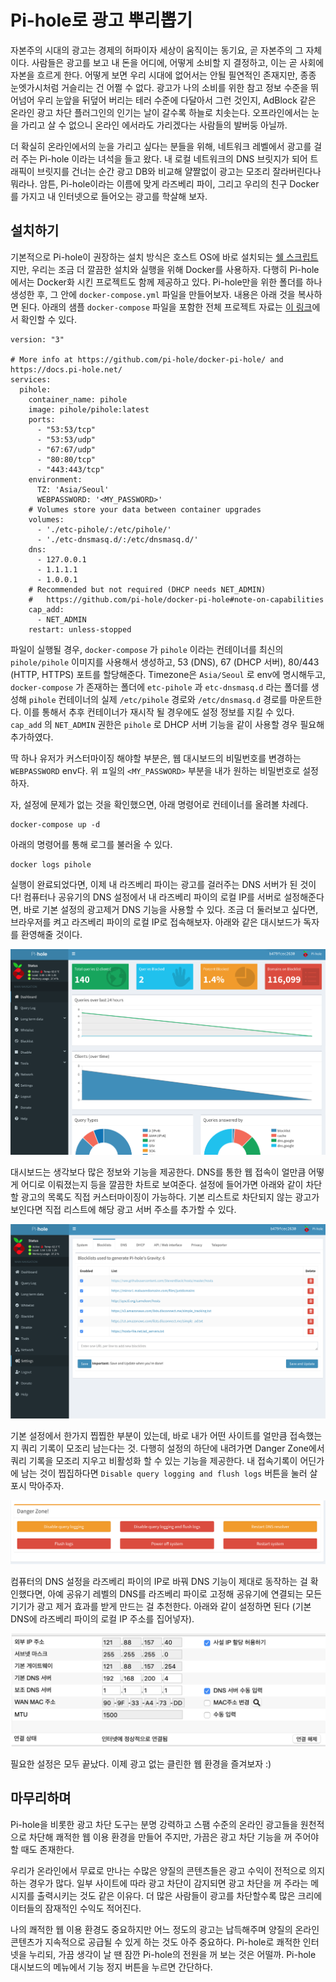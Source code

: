 # Pi-hole로 광고 뿌리뽑기

자본주의 시대의 광고는 경제의 허파이자 세상이 움직이는 동기요, 곧 자본주의 그 자체이다. 사람들은 광고를 보고 내 돈을 어디에, 어떻게 소비할 지 결정하고, 이는 곧 사회에 자본을 흐르게 한다. 어떻게 보면 우리 시대에 없어서는 안될 필연적인 존재지만, 종종 눈엣가시처럼 거슬리는 건 어쩔 수 없다. 광고가 나의 소비를 위한 참고 정보 수준을 뛰어넘어 우리 눈앞을 뒤덮어 버리는 테러 수준에 다달아서 그런 것인지, AdBlock 같은 온라인 광고 차단 플러그인의 인기는 날이 갈수록 하늘로 치솟는다. 오프라인에서는 눈을 가리고 살 수 없으니 온라인 에서라도 가리겠다는 사람들의 발버둥 아닐까.

더 확실히 온라인에서의 눈을 가리고 싶다는 분들을 위해, 네트워크 레벨에서 광고를 걸러 주는 Pi-hole 이라는 녀석을 들고 왔다. 내 로컬 네트워크의 DNS 브릿지가 되어 트래픽이 브릿지를 건너는 순간 광고 DB와 비교해 얄짤없이 광고는 모조리 잘라버린다나 뭐라나. 암튼, Pi-hole이라는 이름에 맞게 라즈베리 파이, 그리고 우리의 친구 Docker를 가지고 내 인터넷으로 들어오는 광고를 학살해 보자.

## 설치하기

기본적으로 Pi-hole이 권장하는 설치 방식은 호스트 OS에 바로 설치되는 [쉘 스크립트]([https://install.pi-hole.net](https://install.pi-hole.net/))지만, 우리는 조금 더 깔끔한 설치와 실행을 위해 Docker를 사용하자. 다행히 Pi-hole 에서는 Docker화 시킨 프로젝트도 함께 제공하고 있다. Pi-hole만을 위한 폴더를 하나 생성한 후, 그 안에 `docker-compose.yml` 파일을 만들어보자. 내용은 아래 것을 복사하면 된다. 아래의 샘플 `docker-compose` 파일을 포함한 전체 프로젝트 자료는 [이 링크]([https://github.com/pi-hole/docker-pi-hole](https://github.com/pi-hole/docker-pi-hole))에서 확인할 수 있다.

```
version: "3"

# More info at https://github.com/pi-hole/docker-pi-hole/ and https://docs.pi-hole.net/
services:
  pihole:
    container_name: pihole
    image: pihole/pihole:latest
    ports:
      - "53:53/tcp"
      - "53:53/udp"
      - "67:67/udp"
      - "80:80/tcp"
      - "443:443/tcp"
    environment:
      TZ: 'Asia/Seoul'
      WEBPASSWORD: '<MY_PASSWORD>'
    # Volumes store your data between container upgrades
    volumes:
      - './etc-pihole/:/etc/pihole/'
      - './etc-dnsmasq.d/:/etc/dnsmasq.d/'
    dns:
      - 127.0.0.1
      - 1.1.1.1
      - 1.0.0.1
    # Recommended but not required (DHCP needs NET_ADMIN)
    #   https://github.com/pi-hole/docker-pi-hole#note-on-capabilities
    cap_add:
      - NET_ADMIN
    restart: unless-stopped
```

파일이 실행될 경우, `docker-compose` 가 `pihole` 이라는 컨테이너를 최신의 `pihole/pihole` 이미지를 사용해서 생성하고, 53 (DNS), 67 (DHCP 서버), 80/443 (HTTP, HTTPS) 포트를 할당해준다. Timezone은 `Asia/Seoul` 로 env에 명시해두고, `docker-compose` 가 존재하는 폴더에 `etc-pihole` 과 `etc-dnsmasq.d` 라는 폴더를 생성해 `pihole` 컨테이너의 실제 `/etc/pihole` 경로와 `/etc/dnsmasq.d` 경로를 마운트한다. 이를 통해서 추후 컨테이너가 재시작 될 경우에도 설정 정보를 지킬 수 있다. `cap_add` 의 `NET_ADMIN` 권한은 `pihole` 로 DHCP 서버 기능을 같이 사용할 경우 필요해 추가하였다. 

딱 하나 유저가 커스터마이징 해야할 부분은, 웹 대시보드의 비밀번호를 변경하는 `WEBPASSWORD` env다. 위 ㅍ일의 `<MY_PASSWORD>` 부분을 내가 원하는 비밀번호로 설정하자.

자, 설정에 문제가 없는 것을 확인했으면, 아래 명령어로 컨테이너를 올려볼 차례다.

    docker-compose up -d  

아래의 명령어를 통해 로그를 불러올 수 있다.

    docker logs pihole

실행이 완료되었다면, 이제 내 라즈베리 파이는 광고를 걸러주는 DNS 서버가 된 것이다! 컴퓨터나 공유기의 DNS 설정에서 내 라즈베리 파이의 로컬 IP를 서버로 설정해준다면, 바로 기본 설정의 광고제거 DNS 기능을 사용할 수 있다. 조금 더 둘러보고 싶다면, 브라우저를 켜고 라즈베리 파이의 로컬 IP로 접속해보자. 아래와 같은 대시보드가 독자를 환영해줄 것이다.

![dashboardmain](https://github.com/kycfeel/kycfeel.github.io/blob/master/_images/dashboardmain.png?raw=true)

대시보드는 생각보다 많은 정보와 기능을 제공한다. DNS를 통한 웹 접속이 얼만큼 어떻게 어디로 이뤄졌는지 등을 깔끔한 차트로 보여준다. 설정에 들어가면 아래와 같이 차단할 광고의 목록도 직접 커스터마이징이 가능하다. 기본 리스트로 차단되지 않는 광고가 보인다면 직접 리스트에 해당 광고 서버 주소를 추가할 수 있다.

![piholeadlist](https://github.com/kycfeel/kycfeel.github.io/blob/master/_images/piholeadlist.png?raw=true)

기본 설정에서 한가지 찝찝한 부분이 있는데, 바로 내가 어떤 사이트를 얼만큼 접속했는지 쿼리 기록이 모조리 남는다는 것. 다행히 설정의 하단에 내려가면 Danger Zone에서 쿼리 기록을 모조리 지우고 비활성화 할 수 있는 기능을 제공한다. 내 접속기록이 어딘가에 남는 것이 찝집하다면 `Disable query logging and flush logs` 버튼을 눌러 살포시 막아주자.

![piholedisablelogging](https://github.com/kycfeel/kycfeel.github.io/blob/master/_images/piholedisablelogging.png?raw=true)

컴퓨터의 DNS 설정을 라즈베리 파이의 IP로 바꿔 DNS 기능이 제대로 동작하는 걸 확인했다면, 아예 공유기 레벨의 DNS를 라즈베리 파이로 고정해 공유기에 연결되는 모든 기기가 광고 제거 효과를 받게 만드는 걸 추천한다. 아래와 같이 설정하면 된다 (기본 DNS에 라즈베리 파이의 로컬 IP 주소를 집어넣자).

![piholednsaddtorouter](https://github.com/kycfeel/kycfeel.github.io/blob/master/_images/piholednsaddtorouter.png?raw=true)

필요한 설정은 모두 끝났다. 이제 광고 없는 클린한 웹 환경을 즐겨보자 :)

## 마무리하며

Pi-hole을 비롯한 광고 차단 도구는 분명 강력하고 스팸 수준의 온라인 광고들을 원천적으로 차단해 쾌적한 웹 이용 환경을 만들어 주지만, 가끔은 광고 차단 기능을 꺼 주어야 할 때도 존재한다.

우리가 온라인에서 무료로 만나는 수많은 양질의 콘텐츠들은 광고 수익이 전적으로 의지하는 경우가 많다. 일부 사이트에 따라 광고 차단이 감지되면 광고 차단을 꺼 주라는 메시지를 출력시키는 것도 같은 이유다. 더 많은 사람들이 광고를 차단할수록 많은 크리에이터들의 잠재적인 수익도 적어진다.

나의 쾌적한 웹 이용 환경도 중요하지만 어느 정도의 광고는 납득해주며 양질의 온라인 콘텐츠가 지속적으로 공급될 수 있게 하는 것도 아주 중요하다. Pi-hole로 쾌적한 인터넷을 누리되, 가끔 생각이 날 땐 잠깐 Pi-hole의 전원을 꺼 보는 것은 어떨까. Pi-hole 대시보드의 메뉴에서 기능 정지 버튼을 누르면 간단하다.